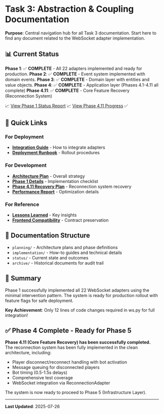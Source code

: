 # Task 3: Abstraction & Coupling Documentation

**Purpose**: Central navigation hub for all Task 3 documentation. Start here to find any document related to the WebSocket adapter implementation.

## 📊 Current Status

**Phase 1**: ✅ **COMPLETE** - All 22 adapters implemented and ready for production.
**Phase 2**: ✅ **COMPLETE** - Event system implemented with domain events.
**Phase 3**: ✅ **COMPLETE** - Domain layer with entities and value objects.
**Phase 4**: ✅ **COMPLETE** - Application layer (Phases 4.1-4.11 all complete)
**Phase 4.11**: ✅ **COMPLETE** - Core Feature Recovery (Reconnection System)

📈 [View Phase 1 Status Report](./status/PHASE_1_FINAL_STATUS.md)
📈 [View Phase 4.11 Progress](./status/PHASE_4_11_PROGRESS.md) ✅

## 🚀 Quick Links

### For Deployment
- [**Integration Guide**](./implementation/guides/WS_INTEGRATION_GUIDE.md) - How to integrate adapters
- [**Deployment Runbook**](./implementation/guides/ADAPTER_DEPLOYMENT_RUNBOOK.md) - Rollout procedures

### For Development  
- [**Architecture Plan**](./planning/TASK_3_ABSTRACTION_COUPLING_PLAN.md) - Overall strategy
- [**Phase 1 Details**](./planning/PHASE_1_CLEAN_API_LAYER.md) - Implementation checklist
- [**Phase 4.11 Recovery Plan**](./planning/PHASE_4_11_CORE_FEATURE_RECOVERY_PLAN.md) - Reconnection system recovery
- [**Performance Report**](./implementation/technical/PERFORMANCE_OPTIMIZATION_REPORT.md) - Optimization details

### For Reference
- [**Lessons Learned**](./status/PHASE_1_LESSONS_LEARNED.md) - Key insights
- [**Frontend Compatibility**](./implementation/references/FRONTEND_COMPATIBILITY_SUMMARY.md) - Contract preservation

## 📁 Documentation Structure

- `planning/` - Architecture plans and phase definitions
- `implementation/` - How-to guides and technical details  
- `status/` - Current state and outcomes
- `archive/` - Historical documents for audit trail

## 📝 Summary

Phase 1 successfully implemented all 22 WebSocket adapters using the minimal intervention pattern. The system is ready for production rollout with feature flags for safe deployment.

**Key Achievement**: Only 12 lines of code changes required in ws.py for full integration!

## ✅ Phase 4 Complete - Ready for Phase 5

**Phase 4.11 (Core Feature Recovery) has been successfully completed.** The reconnection system has been fully implemented in the clean architecture, including:
- Player disconnect/reconnect handling with bot activation
- Message queuing for disconnected players  
- Bot timing (0.5-1.5s delays)
- Comprehensive test coverage
- WebSocket integration via ReconnectionAdapter

The system is now ready to proceed to Phase 5 (Infrastructure Layer).

---
**Last Updated**: 2025-07-26